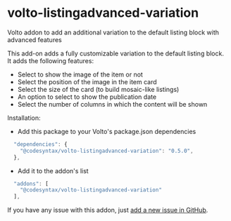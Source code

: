 # volto-listingadvanced-variation

Volto addon to add an additional variation to the default listing block with advanced features

This add-on adds a fully customizable variation to the default listing block. It adds the following features:

- Select to show the image of the item or not
- Select the position of the image in the item card
- Select the size of the card (to build mosaic-like listings)
- An option to select to show the publication date
- Select the number of columns in which the content will be shown

Installation:

- Add this package to your Volto's package.json dependencies

```javascript
  "dependencies": {
    "@codesyntax/volto-listingadvanced-variation": "0.5.0",
  },
```

- Add it to the addon's list

```javascript
  "addons": [
    "@codesyntax/volto-listingadvanced-variation"
  ],
```

If you have any issue with this addon, just [add a new issue in GitHub](https://github.com/codesyntax/volto-listingadvanced-block).
